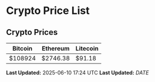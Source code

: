 # Crypto Price List

## Crypto Prices
| Bitcoin | Ethereum | Litecoin |
| ------- | -------- | -------- |
| $108924 | $2746.38 | $91.18 |
**Last Updated:** 2025-06-10 17:24 UTC
**Last Updated:** $DATE$
